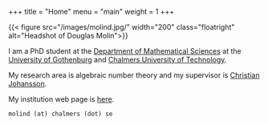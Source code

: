 +++
title = "Home"
menu = "main"
weight = 1
+++

{{< figure src="/images/molind.jpg/" width="200" class="floatright"
alt="Headshot of Douglas Molin">}}

I am a PhD student at the [Department of Mathematical Sciences](https://www.chalmers.se/en/departments/mv/) at the [University of
Gothenburg](https://www.gu.se/en/) and [Chalmers
University of Technology](https://www.chalmers.se/en/). 

My research area is algebraic number theory and my supervisor is [Christian Johansson](https://www.math.chalmers.se/~chrjohv/).

My institution web page is [here](https://www.chalmers.se/en/persons/molind/).

`molind (at) chalmers (dot) se` 
